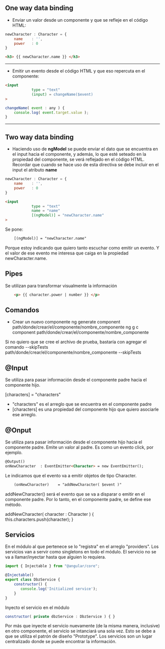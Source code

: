 ## One way data binding

* Enviar un valor desde un componente y que se refleje en el código HTML:

```javascript
newCharacter : Character = {
	name    : '',
	power   : 0
}
```

```html
<h3> {{ newCharacter.name }} </h3>
```
---

* Emitir un evento desde el código HTML y que eso repercuta en el componente:

```html
<input 
			type = "text"
			(input) = changeName($event)
>
```

```javascript
changeName( event : any ) {
	console.log( event.target.value );
}
```
---

## Two way data binding

* Haciendo uso de **ngModel** se puede enviar el dato que se encuentra en el input hacia el componente, y además, lo que esté seteado en la propiedad del componente, se verá reflejado en el código HTML. Recordar que cuando se hace uso de esta directiva se debe incluir en el input el atributo **name**

```javascript
newCharacter : Character = {
	name    : '',
	power   : 0
}
```

```html
<input 
			type = "text"
			name = "name"
			[(ngModel)] = "newCharacter.name"
>
```

Se pone:

```html
	[(ngModel)] = "newCharacter.name"
```

Porque estoy indicando que quiero tanto escuchar como emitir un evento. Y el valor de ese evento me interesa que caiga en la propiedad newCharacter.name.

## Pipes
Se utilizan para transformar visualmente la información

```html
    <p> {{ character.power | number }} </p>
```

## Comandos

* Crear un nuevo componente
ng generate component path/donde/crear/el/componente/nombre_componente 
ng g c component path/donde/crear/el/componente/nombre_componente 

Si no quiero que se cree el archivo de prueba, bastaría con agregar el comando --skipTests
path/donde/crear/el/componente/nombre_componente --skipTests

## @Input
Se utiliza para pasar información desde el componente padre hacia el componente hijo.

[characters] = "characters"

* "characters" es el arreglo que se encuentra en el componente padre
* [characters] es una propiedad del componente hijo que quiero asociarle ese arreglo. 

## @Onput
Se utiliza para pasar información desde el componente hijo hacia el componente padre. Emite un valor al padre. Es como un evento click, por ejemplo.

```html
@Output()
onNewCharacter  : EventEmitter<Character> = new EventEmitter();
```

Le indicamos que el evento va a emitir objetos de tipo Character.

```html
	(onNewCharacter)    = "addNewCharacter( $event )" 
```

addNewCharacter() será el evento que se va a disparar o emitir en el componente padre.
Por lo tanto, en el componente padre, se define ese método.

addNewCharacter( character : Character ) {
this.characters.push(character);
}


## Servicios
En el módulo al que pertenece se lo "registra" en el arreglo "providers".
Los servicios van a servir como singletons en todo el módulo.
El servicio no se va a llamar/inyectar hasta que alguien lo requiera.

```javascript
import { Injectable } from "@angular/core";

@Injectable()
export class DbzService {
    constructor() {
       console.log('Initialized service'); 
    }
}
```

Inyecto el servicio en el módulo

```javascript
constructor( private dbzService : DbzService ) { }
```

Por más que inyecte el servicio nuevamente (de la misma manera, inclusive) en otro componente, el servicio se intanciará una sola vez.
Esto se debe a que se utiliza el patrón de diseño "Prototype".
Los servicios son un lugar centralizado donde se puede encontrar la información.
